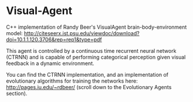 # Visual-Agent

C++ implementation of Randy Beer's VisualAgent brain-body-environment model: http://citeseerx.ist.psu.edu/viewdoc/download?doi=10.1.1.120.3706&rep=rep1&type=pdf

This agent is controlled by a continuous time recurrent neural network (CTRNN) and is capable of performing categorical perception given visual feedback in a dynamic environment.

You can find the CTRNN implementation, and an implementation of evolutionary algorithms for training the networks here: http://pages.iu.edu/~rdbeer/ (scroll down to the Evolutionary Agents section).
